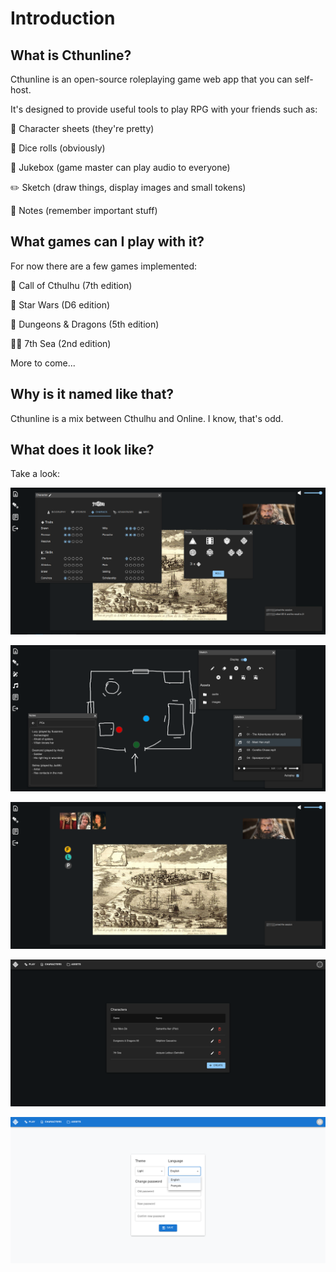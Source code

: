 # Introduction

## What is Cthunline?

Cthunline is an open-source roleplaying game web app that you can self-host.

It's designed to provide useful tools to play RPG with your friends such as:

📝 Character sheets (they're pretty)

🎲 Dice rolls (obviously)

🎵 Jukebox (game master can play audio to everyone)

✏️ Sketch (draw things, display images and small tokens)

📓 Notes (remember important stuff)

## What games can I play with it?

For now there are a few games implemented:

🐙 Call of Cthulhu (7th edition)

🚀 Star Wars (D6 edition)

🐲 Dungeons & Dragons (5th edition)

🏴‍☠️️ 7th Sea (2nd edition)

More to come...

## Why is it named like that?

Cthunline is a mix between Cthulhu and Online. I know, that's odd.

## What does it look like?

Take a look:

![Widgets (player view)](/img/screenshots/widget_player.png)

![Sketch (GM view)](/img/screenshots/sketch_gm.png)

![Sketch (player view)](/img/screenshots/sketch_player.png)

![Characters list](/img/screenshots/characters.png)

![Profile (light theme)](/img/screenshots/profile_light.png)
